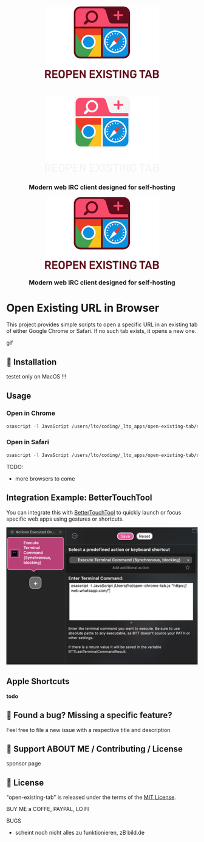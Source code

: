 <h1 align="center">
	<img alt="Fallback image description" src="images/logo_light.svg" width="300">
</h1>

<h1 align="center">
	<img alt="Fallback image description" src="images/logo_dark2.svg" width="300">
</h1>

<h3 align="center">
	Modern web IRC client designed for self-hosting
</h3>

<div align="center">
<picture>
  <source media="(prefers-color-scheme: dark)" srcset="images/logo_dark.svg" width="300">
  <source media="(prefers-color-scheme: light)" srcset="images/logo_light.svg" width="300">
  <img alt="Fallback image description" src="images/logo_light.svg" width="300">
</picture>
</div>

<h3 align="center">
	Modern web IRC client designed for self-hosting
</h3>

# Open Existing URL in Browser

This project provides simple scripts to open a specific URL in an existing tab of either Google Chrome or Safari. If no such tab exists, it opens a new one.

gif

## 🚀 Installation 

testet only on MacOS !!!

## Usage

### Open in Chrome

```sh
osascript -l JavaScript /users/lto/coding/_lto_apps/open-existing-tab/scripts/open-chrome-tab.js "https://web.whatsapp.com/"
```

### Open in Safari

```sh
osascript -l JavaScript /users/lto/coding/_lto_apps/open-existing-tab/scripts/open-safari-tab.js "https://web.whatsapp.com/"
```

TODO:
- more browsers to come

## Integration Example: BetterTouchTool

You can integrate this with [BetterTouchTool](https://folivora.ai/) to quickly launch or focus specific web apps using gestures or shortcuts.

<img src="images/BetterTouchTools.png" alt="Example using BetterTouchTool" width="600">

## Apple Shortcuts
**todo**

## 🤝  Found a bug? Missing a specific feature?
Feel free to file a new issue with a respective title and description

## 💛 Support ABOUT ME / Contributing / License
sponsor page

## 📘 License
"open-existing-tab" is released under the terms of the [MIT License](LICENSE).

BUY ME a COFFE, PAYPAL, LO FI

BUGS
- scheint noch nicht alles zu funktionieren, zB bild.de